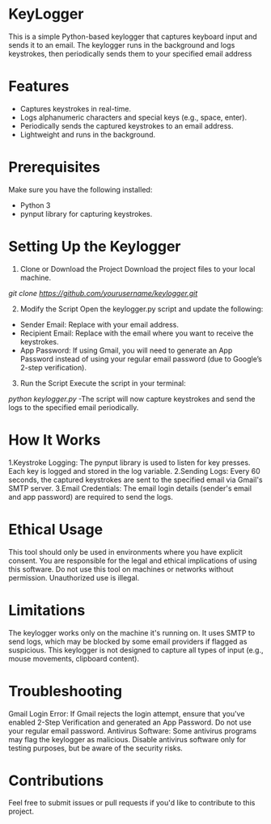 # KeyLogger
This is a simple Python-based keylogger that captures keyboard input and sends it to an email. The keylogger runs in the background and logs keystrokes, then periodically sends them to your specified email address
# Features
- Captures keystrokes in real-time.
- Logs alphanumeric characters and special keys (e.g., space, enter).
- Periodically sends the captured keystrokes to an email address.
- Lightweight and runs in the background.
# Prerequisites
Make sure you have the following installed:
- Python 3
- pynput library for capturing keystrokes.

# Setting Up the Keylogger
1. Clone or Download the Project
Download the project files to your local machine.

_git clone https://github.com/yourusername/keylogger.git_

2. Modify the Script
Open the keylogger.py script and update the following:

- Sender Email: Replace with your email address.
- Recipient Email: Replace with the email where you want to receive the keystrokes.
- App Password: If using Gmail, you will need to generate an App Password instead of using your regular email password (due to Google’s 2-step verification).
3. Run the Script
Execute the script in your terminal:

_python keylogger.py_
-The script will now capture keystrokes and send the logs to the specified email periodically.

# How It Works
1.Keystroke Logging: The pynput library is used to listen for key presses. Each key is logged and stored in the log variable.
2.Sending Logs: Every 60 seconds, the captured keystrokes are sent to the specified email via Gmail's SMTP server.
3.Email Credentials: The email login details (sender's email and app password) are required to send the logs.

# Ethical Usage
This tool should only be used in environments where you have explicit consent. You are responsible for the legal and ethical implications of using this software.
Do not use this tool on machines or networks without permission. Unauthorized use is illegal.

# Limitations
The keylogger works only on the machine it's running on.
It uses SMTP to send logs, which may be blocked by some email providers if flagged as suspicious.
This keylogger is not designed to capture all types of input (e.g., mouse movements, clipboard content).

# Troubleshooting
Gmail Login Error: If Gmail rejects the login attempt, ensure that you've enabled 2-Step Verification and generated an App Password. Do not use your regular email password.
Antivirus Software: Some antivirus programs may flag the keylogger as malicious. Disable antivirus software only for testing purposes, but be aware of the security risks.

# Contributions
Feel free to submit issues or pull requests if you'd like to contribute to this project.
